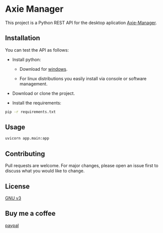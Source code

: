 # Axie Manager

This project is a Python REST API for the desktop aplication [Axie-Manager](https://github.com/insideee/axie-manager).

## Installation

You can test the API as follows:

- Install python:

   - Download for [windows](https://www.python.org/downloads/windows/).

  - For linux distributions you easily install via console or software management.

- Download or clone the project.

- Install the requirements:

```bash
pip -r requirements.txt
```

## Usage

```python
uvicorn app.main:app
```

## Contributing
Pull requests are welcome. For major changes, please open an issue first to discuss what you would like to change.

## License
[GNU v3](https://choosealicense.com/licenses/agpl-3.0/)

## Buy me a coffee

[paypal](https://www.paypal.com/donate?hosted_button_id=6LYL2LR7MEAWE)
